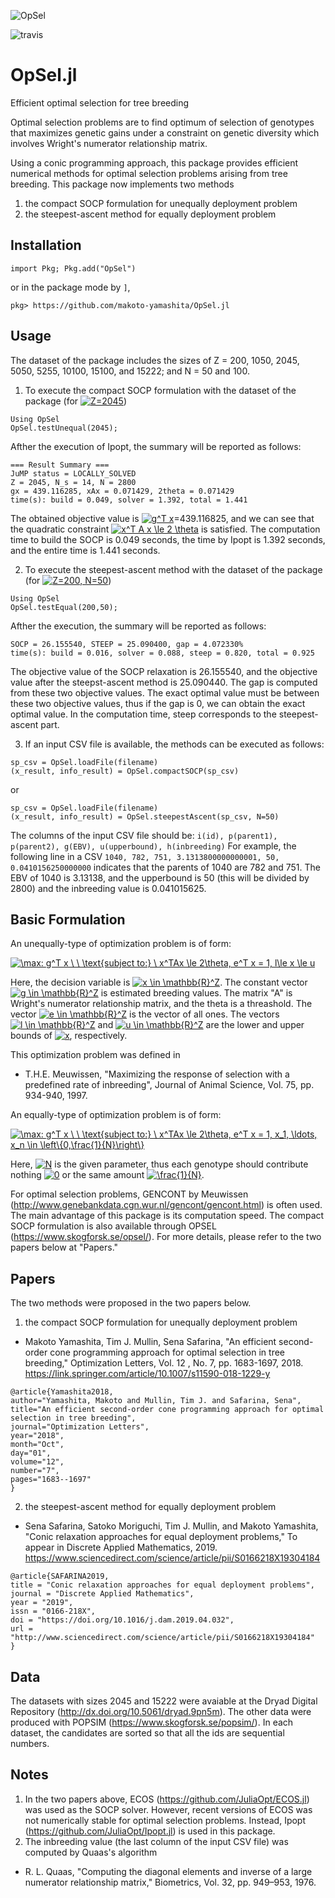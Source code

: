 ![OpSel](https://github.com/makoto-yamashita/OpSel.jl/blob/logo-registration/logo/opsel-logo.png)

![travis](https://travis-ci.org/makoto-yamashita/OpSel.jl.svg?branch=master)

# OpSel.jl
Efficient optimal selection for tree breeding

Optimal selection problems are to find optimum of selection of genotypes that maximizes genetic gains under a constraint on genetic diversity which involves Wright's numerator relationship matrix.

Using a conic programming approach, this package provides efficient numerical methods for optimal selection problems arising from tree breeding. This package now implements two methods
1. the compact SOCP formulation for unequally deployment problem
2. the steepest-ascent method for equally deployment problem

## Installation 

```import Pkg; Pkg.add("OpSel")```

or in the package mode by `]`,

```pkg> https://github.com/makoto-yamashita/OpSel.jl```

## Usage

The dataset of the package includes the sizes of Z = 200, 1050, 2045, 5050, 5255, 10100, 15100, and 15222; and N = 50 and 100.

1. To execute the compact SOCP formulation with the dataset of the package (for <a href="https://www.codecogs.com/eqnedit.php?latex=Z=2045" target="_blank"><img src="https://latex.codecogs.com/gif.latex?Z=2045" title="Z=2045" /></a>)
```
Using OpSel
OpSel.testUnequal(2045);
```
Afther the execution of Ipopt, the summary will be reported as follows:
```
=== Result Summary ===
JuMP status = LOCALLY_SOLVED
Z = 2045, N_s = 14, N = 2800
gx = 439.116285, xAx = 0.071429, 2theta = 0.071429
time(s): build = 0.049, solver = 1.392, total = 1.441
```
The obtained objective value is <a href="https://www.codecogs.com/eqnedit.php?latex=g^T&space;x" target="_blank"><img src="https://latex.codecogs.com/gif.latex?g^T&space;x" title="g^T x" /></a>=439.116825, and we can see that the quadratic constraint <a href="https://www.codecogs.com/eqnedit.php?latex=x^T&space;A&space;x&space;\le&space;2&space;\theta" target="_blank"><img src="https://latex.codecogs.com/gif.latex?x^T&space;A&space;x&space;\le&space;2&space;\theta" title="x^T A x \le 2 \theta" /></a> is satisfied.
The computation time to build the SOCP is 0.049 seconds, the time by Ipopt is 1.392 seconds, and the entire time is 1.441 seconds.


2. To execute the steepest-ascent method with the dataset of the package (for <a href="https://www.codecogs.com/eqnedit.php?latex=Z=200,&space;N=50" target="_blank"><img src="https://latex.codecogs.com/gif.latex?Z=200,&space;N=50" title="Z=200, N=50" /></a>)
```
Using OpSel
OpSel.testEqual(200,50);
```
Afther the execution, the summary will be reported as follows:
```
SOCP = 26.155540, STEEP = 25.090400, gap = 4.072330%
time(s): build = 0.016, solver = 0.088, steep = 0.820, total = 0.925
```
The objective value of the SOCP relaxation is 26.155540, and the objective value after the steepst-ascent method is 25.090440.
The gap is computed from these two objective values.
The exact optimal value must be between these two objective values, thus if the gap is 0, we can obtain the exact optimal value.
In the computation time, steep corresponds to the steepest-ascent part.

3. If an input CSV file is available, the methods can be executed as follows:

```
sp_csv = OpSel.loadFile(filename)
(x_result, info_result) = OpSel.compactSOCP(sp_csv)
```
or
```
sp_csv = OpSel.loadFile(filename)
(x_result, info_result) = OpSel.steepestAscent(sp_csv, N=50)
```

The columns of the input CSV file should be:
```i(id), p(parent1), p(parent2), g(EBV), u(upperbound), h(inbreeding)```
For example, the following line in a CSV
```1040, 782, 751, 3.1313800000000001, 50, 0.0410156250000000```
indicates that the parents of 1040 are 782 and 751. The EBV of 1040 is 3.13138, and the upperbound is 50 (this will be divided by 2800) and the inbreeding value is 0.041015625.

## Basic Formulation

An unequally-type of optimization problem is of form:

<a href="https://www.codecogs.com/eqnedit.php?latex=\max:&space;g^T&space;x&space;\&space;\&space;\text{subject&space;to:}&space;x^TAx&space;\le&space;2\theta,&space;e^T&space;x&space;=&space;1,&space;l\le&space;x&space;\le&space;u" target="_blank"><img src="https://latex.codecogs.com/gif.latex?\max:&space;g^T&space;x&space;\&space;\&space;\text{subject&space;to:}&space;&space;x^TAx&space;\le&space;2\theta,&space;e^T&space;x&space;=&space;1,&space;l\le&space;x&space;\le&space;u" title="\max: g^T x \ \ \text{subject to:} \  x^TAx \le 2\theta, e^T x = 1, l\le x \le u" /></a>

Here, the decision variable is <a href="https://www.codecogs.com/eqnedit.php?latex=x&space;\in&space;\mathbb{R}^Z" target="_blank"><img src="https://latex.codecogs.com/gif.latex?x&space;\in&space;\mathbb{R}^Z" title="x \in \mathbb{R}^Z" /></a>. The constant vector <a href="https://www.codecogs.com/eqnedit.php?latex=g&space;\in&space;\mathbb{R}^Z" target="_blank"><img src="https://latex.codecogs.com/gif.latex?g&space;\in&space;\mathbb{R}^Z" title="g \in \mathbb{R}^Z" /></a> is estimated breeding values. 
The matrix "A" is Wright's numerator relationship matrix, and the theta is a threashold.
The vector <a href="https://www.codecogs.com/eqnedit.php?latex=e&space;\in&space;\mathbb{R}^Z" target="_blank"><img src="https://latex.codecogs.com/gif.latex?e&space;\in&space;\mathbb{R}^Z" title="e \in \mathbb{R}^Z" /></a> is the vector of all ones. The vectors <a href="https://www.codecogs.com/eqnedit.php?latex=l&space;\in&space;\mathbb{R}^Z" target="_blank"><img src="https://latex.codecogs.com/gif.latex?l&space;\in&space;\mathbb{R}^Z" title="l \in \mathbb{R}^Z" /></a> and <a href="https://www.codecogs.com/eqnedit.php?latex=u&space;\in&space;\mathbb{R}^Z" target="_blank"><img src="https://latex.codecogs.com/gif.latex?u&space;\in&space;\mathbb{R}^Z" title="u \in \mathbb{R}^Z" /></a> are the lower and upper bounds of <a href="https://www.codecogs.com/eqnedit.php?latex=x" target="_blank"><img src="https://latex.codecogs.com/gif.latex?x" title="x" /></a>, respectively.

This optimization problem was defined in 
  - T.H.E. Meuwissen, "Maximizing the response of selection with a predefined rate of inbreeding", Journal of Animal Science, Vol. 75, pp. 934-940, 1997.

An equally-type of optimization problem is of form:

<a href="https://www.codecogs.com/eqnedit.php?latex=\max:&space;g^T&space;x&space;\&space;\&space;\text{subject&space;to:}&space;\&space;x^TAx&space;\le&space;2\theta,&space;e^T&space;x&space;=&space;1,&space;x_1,&space;\ldots,&space;x_n&space;\in&space;\left\{0,\frac{1}{N}\right\}" target="_blank"><img src="https://latex.codecogs.com/gif.latex?\max:&space;g^T&space;x&space;\&space;\&space;\text{subject&space;to:}&space;\&space;x^TAx&space;\le&space;2\theta,&space;e^T&space;x&space;=&space;1,&space;x_1,&space;\ldots,&space;x_n&space;\in&space;\left\{0,\frac{1}{N}\right\}" title="\max: g^T x \ \ \text{subject to:} \ x^TAx \le 2\theta, e^T x = 1, x_1, \ldots, x_n \in \left\{0,\frac{1}{N}\right\}" /></a>

Here, <a href="https://www.codecogs.com/eqnedit.php?latex=N" target="_blank"><img src="https://latex.codecogs.com/gif.latex?N" title="N" /></a> is the given parameter, thus each genotype should contribute nothing <a href="https://www.codecogs.com/eqnedit.php?latex=0" target="_blank"><img src="https://latex.codecogs.com/gif.latex?0" title="0" /></a> or the same amount <a href="https://www.codecogs.com/eqnedit.php?latex=\frac{1}{N}" target="_blank"><img src="https://latex.codecogs.com/gif.latex?\frac{1}{N}" title="\frac{1}{N}" /></a>.


For optimal selection problems, GENCONT by Meuwissen (http://www.genebankdata.cgn.wur.nl/gencont/gencont.html) is often used. The main advantage of this package is its computation speed. The compact SOCP formulation is also available through OPSEL (https://www.skogforsk.se/opsel/).
For more details, please refer to the two papers below at "Papers."

## Papers
The two methods were proposed in the two papers below.

1. the compact SOCP formulation for unequally deployment problem 
  - Makoto Yamashita, Tim J. Mullin, Sena Safarina, "An efficient second-order cone programming approach for optimal selection in tree breeding," Optimization Letters, Vol. 12 , No. 7, pp. 1683-1697, 2018. https://link.springer.com/article/10.1007/s11590-018-1229-y
```  
@article{Yamashita2018,
author="Yamashita, Makoto and Mullin, Tim J. and Safarina, Sena",
title="An efficient second-order cone programming approach for optimal selection in tree breeding",
journal="Optimization Letters",
year="2018",
month="Oct",
day="01",
volume="12",
number="7",
pages="1683--1697"
}
```
  
2. the steepest-ascent method for equally deployment problem
  - Sena Safarina, Satoko Moriguchi, Tim J. Mullin, and Makoto Yamashita, "Conic relaxation approaches for equal deployment problems," To appear in Discrete Applied Mathematics, 2019. https://www.sciencedirect.com/science/article/pii/S0166218X19304184

```
@article{SAFARINA2019,
title = "Conic relaxation approaches for equal deployment problems",
journal = "Discrete Applied Mathematics",
year = "2019",
issn = "0166-218X",
doi = "https://doi.org/10.1016/j.dam.2019.04.032",
url = "http://www.sciencedirect.com/science/article/pii/S0166218X19304184"
}
```

## Data

The datasets with sizes 2045 and 15222 were avaiable at the Dryad Digital Repository (http://dx.doi.org/10.5061/dryad.9pn5m). The other
data were produced with POPSIM (https://www.skogforsk.se/popsim/). In each dataset, the candidates are sorted so that all the ids are sequential numbers.

## Notes

1. In the two papers above, ECOS (https://github.com/JuliaOpt/ECOS.jl) was used as the SOCP solver. However, recent versions of ECOS was not numerically stable for optimal selection problems. Instead, Ipopt (https://github.com/JuliaOpt/Ipopt.jl) is used in this package.
2. The inbreeding value (the last column of the input CSV file) was computed by Quaas's algorithm
  - R. L. Quaas, "Computing the diagonal elements and inverse of a large numerator relationship matrix," Biometrics, Vol. 32, pp. 949–953, 1976.

